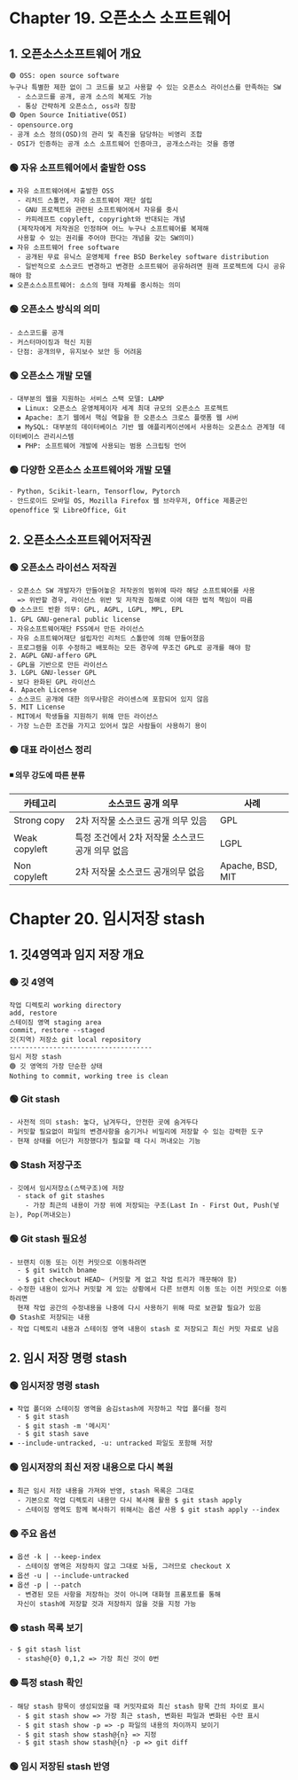 # Chapter 19. 오픈소스 소프트웨어 
## 1. 오픈소스소프트웨어 개요
```
🟢 OSS: open source software
누구나 특별한 제한 없이 그 코드를 보고 사용할 수 있는 오픈소스 라이선스를 만족하는 SW
  - 소스코드를 공개, 공개 소스의 복제도 가능
  - 통상 간략하게 오픈소스, oss라 칭함
🟢 Open Source Initiative(OSI)
- opensource.org
- 공개 소스 정의(OSD)의 관리 및 촉진을 담당하는 비영리 조합
- OSI가 인증하는 공개 소스 소프트웨어 인증마크, 공개소스라는 것을 증명
```
### 🟢 자유 소프트웨어에서 출발한 OSS
```
▪️ 자유 소프트웨어에서 출발한 OSS
  - 리처드 스톨먼, 자유 소프트웨어 재단 설립
  - GNU 프로젝트와 관련된 소프트웨어에서 자유를 중시
  - 카피레프트 copyleft, copyright와 반대되는 개념
  (제작자에게 저작권은 인정하며 어느 누구나 소프트웨어를 복제해
  사용할 수 있는 권리를 주어야 한다는 개념을 갖는 SW의미)
▪️ 자유 소프트웨어 free software
  - 공개된 무료 유닉스 운영체제 free BSD Berkeley software distribution
  - 일반적으로 소스코드 변경하고 변경한 소프트웨어 공유하려면 원래 프로젝트에 다시 공유해야 함
▪️ 오픈소스소프트웨어: 소스의 형태 자체를 중시하는 의미
```
### 🟢 오픈소스 방식의 의미
```
- 소스코드를 공개
- 커스터마이징과 혁신 지원
- 단점: 공개의무, 유지보수 보안 등 어려움
```
### 🟢 오픈소스 개발 모델
```
- 대부분의 웹을 지원하는 서비스 스택 모델: LAMP
  ▪️ Linux: 오픈소스 운영체제이자 세계 최대 규모의 오픈소스 프로젝트
  ▪️ Apache: 초기 웹에서 핵심 역할을 한 오픈소스 크로스 플랫폼 웹 서버
  ▪️ MySQL: 대부분의 데이터베이스 기반 웹 애플리케이션에서 사용하는 오픈소스 관계형 데이터베이스 관리시스템
  ▪️ PHP: 소프트웨어 개발에 사용되는 범용 스크립팅 언어 
```
### 🟢 다양한 오픈소스 소프트웨어와 개발 모델
```
- Python, Scikit-learn, Tensorflow, Pytorch
- 안드로이드 모바일 OS, Mozilla Firefox 웹 브라우저, Office 제품군인 openoffice 및 LibreOffice, Git
```
## 2. 오픈소스소프트웨어저작권
### 🟢 오픈소스 라이선스 저작권
```
- 오픈소스 SW 개발자가 만들어놓은 저작권의 범위에 따라 해당 소프트웨어를 사용
  => 위반할 경우, 라이선스 위반 및 저작권 침해로 이에 대한 법적 책임이 따름
🟢 소스코드 반환 의무: GPL, AGPL, LGPL, MPL, EPL
1. GPL GNU-general public license
- 자유소프트웨어재단 FSS에서 만든 라이선스
- 자유 소프트웨어재단 설립자인 리처드 스톨만에 의해 만들어졌음
- 프로그램을 이후 수정하고 배포하는 모든 경우에 무조건 GPL로 공개를 해야 함
2. AGPL GNU-affero GPL
- GPL을 기반으로 만든 라이선스
3. LGPL GNU-lesser GPL
- 보다 완화된 GPL 라이선스
4. Apaceh License
- 소스코드 공개에 대한 의무사항은 라이센스에 포함되어 있지 않음
5. MIT License
- MIT에서 학생들을 지원하기 위해 만든 라이선스
- 가장 느슨한 조건을 가지고 있어서 많은 사람들이 사용하기 용이
```
### 🟢 대표 라이선스 정리
#### ◾ 의무 강도에 따른 분류
|카테고리|소스코드 공개 의무|사례|
|---|---|---|
|Strong copy|2차 저작물 소스코드 공개 의무 있음|GPL|
|Weak copyleft|특정 조건에서 2차 저작물 소스코드 공개 의무 없음|LGPL|
|Non copyleft|2차 저작물 소스코드 공개의무 없음|Apache, BSD, MIT|

# Chapter 20. 임시저장 stash
## 1. 깃4영역과 임지 저장 개요
### 🟢 깃 4영역
```
작업 디렉토리 working directory
add, restore
스테이징 영역 staging area
commit, restore --staged
깃(지역) 저장소 git local repository
------------------------------------
임시 저장 stash
🟢 깃 영역의 가장 단순한 상태
Nothing to commit, working tree is clean
```
### 🟢 Git stash
```
- 사전적 의미 stash: 놓다, 남겨두다, 안전한 곳에 숨겨두다
- 커밋할 필요없이 파일의 변경사항을 숨기거나 비밀리에 저장할 수 있는 강력한 도구
- 현재 상태를 어딘가 저장했다가 필요할 때 다시 꺼내오는 기능
```
### 🟢 Stash 저장구조
```
- 깃에서 임시저장소(스택구조)에 저장
  - stack of git stashes
    - 가장 최근의 내용이 가장 위에 저장되는 구조(Last In - First Out, Push(넣는), Pop(꺼내오는)
```
### 🟢 Git stash 필요성
```
- 브랜치 이동 또는 이전 커밋으로 이동하려면
  - $ git switch bname
  - $ git checkout HEAD~ (커밋할 게 없고 작업 트리가 깨끗해야 함)
- 수정한 내용이 있거나 커밋할 게 있는 상황에서 다른 브랜치 이동 또는 이전 커밋으로 이동하려면
  현재 작업 공간의 수정내용을 나중에 다시 사용하기 위해 따로 보관할 필요가 있음
🟢 Stash로 저장되는 내용
- 작업 디렉토리 내용과 스테이징 영역 내용이 stash 로 저장되고 최신 커밋 자료로 남음
```
## 2. 임시 저장 명령 stash
### 🟢 임시저장 명령 stash
```
▪️ 작업 폴더와 스테이징 영역을 숨김stash에 저장하고 작업 폴더를 정리
  - $ git stash
  - $ git stash -m '메시지'
  - $ git stash save
▪️ --include-untracked, -u: untracked 파일도 포함해 저장
```
### 🟢 임시저장의 최신 저장 내용으로 다시 복원
```
▪️ 최근 임시 저장 내용을 가져와 반영, stash 목록은 그대로
  - 기본으로 작업 디렉토리 내용만 다시 복사해 활용 $ git stash apply
  - 스테이징 영역도 함께 복사하기 위해서는 옵션 사용 $ git stash apply --index
```
### 🟢 주요 옵션
```
▪️ 옵션 -k | --keep-index
  - 스테이징 영역은 저장하지 않고 그대로 놔둠, 그러므로 checkout X
▪️ 옵션 -u | --include-untracked
▪️ 옵션 -p | --patch
  - 변경된 모든 사항을 저장하는 것이 아니며 대화형 프롬포트를 통해
  자신이 stash에 저장할 것과 저장하지 않을 것을 지정 가능
```
### 🟢 stash 목록 보기
```
- $ git stash list
  - stash@{0} 0,1,2 => 가장 최신 것이 0번
```
### 🟢 특정 stash 확인
```
- 해당 stash 항목이 생성되었을 때 커밋자료와 최신 stash 항목 간의 차이로 표시
  - $ git stash show => 가장 최근 stash, 변화된 파일과 변화된 수만 표시
  - $ git stash show -p => -p 파일의 내용의 차이까지 보이기
  - $ git stash show stash@{n} => 지정
  - $ git stash show stash@{n} -p => git diff
```
### 🟢 임시 저장된 stash 반영

